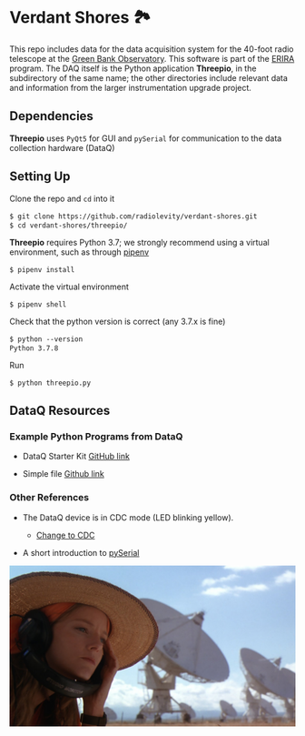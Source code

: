 # Verdant Shores 🏞️

This repo includes data for the data acquisition system for the 40-foot radio telescope at the [Green Bank Observatory](https://greenbankobservatory.org/). This software is part of the [ERIRA](https://www.danreichart.com/erira) program. The DAQ itself is the Python application **Threepio**, in the subdirectory of the same name; the other directories include relevant data and information from the larger instrumentation upgrade project.

## Dependencies

**Threepio** uses `PyQt5` for GUI and `pySerial` for communication to the data collection hardware (DataQ)

## Setting Up

Clone the repo and `cd` into it
```
$ git clone https://github.com/radiolevity/verdant-shores.git
$ cd verdant-shores/threepio/
```

**Threepio** requires Python 3.7; we strongly recommend using a virtual environment, such as through [pipenv](https://pipenv-fork.readthedocs.io/en/latest/#install-pipenv-today)
```
$ pipenv install
```

Activate the virtual environment
```
$ pipenv shell
```

Check that the python version is correct (any 3.7.x is fine)
```
$ python --version
Python 3.7.8
```

Run
```
$ python threepio.py
```

## DataQ Resources
### Example Python Programs from DataQ

* DataQ Starter Kit [GitHub link](https://github.com/dataq-instruments/Python/blob/master/binary_comm/other_models/DataqStarterKit.py)

* Simple file [Github link](https://github.com/dataq-instruments/Simple-Python-Codes/blob/master/simpletest.py)

### Other References

* The DataQ device is in CDC mode (LED blinking yellow).
	* [Change to CDC](https://www.dataq.com/blog/data-acquisition/usb-daq-products-support-libusb-cdc/)

* A short introduction to [pySerial](https://pythonhosted.org/pyserial/shortintro.html)

![Contact](misc/contact.jpg)
